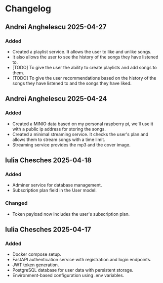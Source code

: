 # Changelog

## Andrei Anghelescu 2025-04-27

### Added
- Created a playlist service. It allows the user to like and unlike songs.
- It also allows the user to see the history of the songs they have listened to.
- [TODO] To give the user the ability to create playlists and add songs to them.
- [TODO] To give the user recommendations based on the history of the songs they have listened to and the songs they have liked.


## Andrei Anghelescu 2025-04-24

### Added
- Created a MINIO data based on my personal raspberry pi, we'll use it with a public ip address for storing the songs.
- Created a minimal streaming service. It checks the user's plan and allows them to stream songs with a time limit.
- Streaming service provides the mp3 and the cover image.

## Iulia Chesches 2025-04-18

### Added
- Adminer service for database management.
- Subscription plan field in the User model.

### Changed
- Token payload now includes the user's subscription plan.

## Iulia Chesches 2025-04-17

### Added
- Docker compose setup.
- FastAPI authentication service with registration and login endpoints.
- JWT token generation.
- PostgreSQL database for user data with persistent storage.
- Environment-based configuration using .env variables.